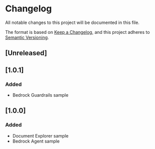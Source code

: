# Changelog

All notable changes to this project will be documented in this file.

The format is based on [Keep a Changelog](https://keepachangelog.com/en/1.1.0/),
and this project adheres to [Semantic Versioning](https://semver.org/spec/v2.0.0.html).

## [Unreleased]

<!-- markdownlint-disable MD024 -->
## [1.0.1]

### Added

- Bedrock Guardrails sample

## [1.0.0]

### Added

- Document Explorer sample
- Bedrock Agent sample

